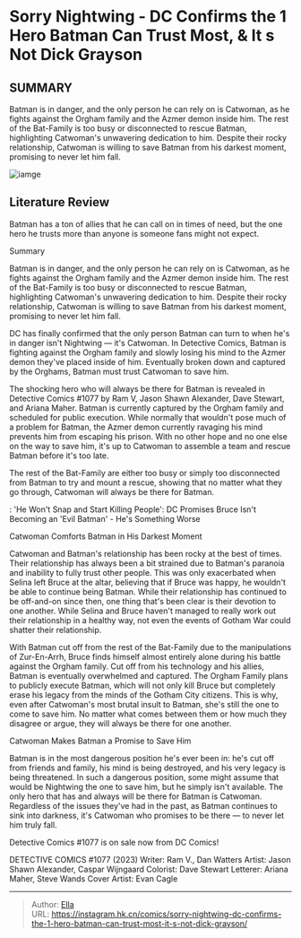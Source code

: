 # Sorry Nightwing - DC Confirms the 1 Hero Batman Can Trust Most, &amp; It s Not Dick Grayson


## SUMMARY 



  Batman is in danger, and the only person he can rely on is Catwoman, as he fights against the Orgham family and the Azmer demon inside him.   The rest of the Bat-Family is too busy or disconnected to rescue Batman, highlighting Catwoman&#39;s unwavering dedication to him.   Despite their rocky relationship, Catwoman is willing to save Batman from his darkest moment, promising to never let him fall.  

![iamge](https://static1.srcdn.com/wordpress/wp-content/uploads/2023/09/nightwing-killed-batman-2.jpg)

## Literature Review

Batman has a ton of allies that he can call on in times of need, but the one hero he trusts more than anyone is someone fans might not expect.





Summary

  Batman is in danger, and the only person he can rely on is Catwoman, as he fights against the Orgham family and the Azmer demon inside him.   The rest of the Bat-Family is too busy or disconnected to rescue Batman, highlighting Catwoman&#39;s unwavering dedication to him.   Despite their rocky relationship, Catwoman is willing to save Batman from his darkest moment, promising to never let him fall.  







DC has finally confirmed that the only person Batman can turn to when he&#39;s in danger isn&#39;t Nightwing — it&#39;s Catwoman. In Detective Comics, Batman is fighting against the Orgham family and slowly losing his mind to the Azmer demon they&#39;ve placed inside of him. Eventually broken down and captured by the Orghams, Batman must trust Catwoman to save him.

The shocking hero who will always be there for Batman is revealed in Detective Comics #1077 by Ram V, Jason Shawn Alexander, Dave Stewart, and Ariana Maher. Batman is currently captured by the Orgham family and scheduled for public execution. While normally that wouldn&#39;t pose much of a problem for Batman, the Azmer demon currently ravaging his mind prevents him from escaping his prison. With no other hope and no one else on the way to save him, it&#39;s up to Catwoman to assemble a team and rescue Batman before it&#39;s too late.



          




The rest of the Bat-Family are either too busy or simply too disconnected from Batman to try and mount a rescue, showing that no matter what they go through, Catwoman will always be there for Batman.

 : &#39;He Won&#39;t Snap and Start Killing People&#39;: DC Promises Bruce Isn&#39;t Becoming an &#39;Evil Batman&#39; - He&#39;s Something Worse


 Catwoman Comforts Batman in His Darkest Moment 
          

Catwoman and Batman&#39;s relationship has been rocky at the best of times. Their relationship has always been a bit strained due to Batman&#39;s paranoia and inability to fully trust other people. This was only exacerbated when Selina left Bruce at the altar, believing that if Bruce was happy, he wouldn&#39;t be able to continue being Batman. While their relationship has continued to be off-and-on since then, one thing that&#39;s been clear is their devotion to one another. While Selina and Bruce haven&#39;t managed to really work out their relationship in a healthy way, not even the events of Gotham War could shatter their relationship.




With Batman cut off from the rest of the Bat-Family due to the manipulations of Zur-En-Arrh, Bruce finds himself almost entirely alone during his battle against the Orgham family. Cut off from his technology and his allies, Batman is eventually overwhelmed and captured. The Orgham Family plans to publicly execute Batman, which will not only kill Bruce but completely erase his legacy from the minds of the Gotham City citizens. This is why, even after Catwoman&#39;s most brutal insult to Batman, she&#39;s still the one to come to save him. No matter what comes between them or how much they disagree or argue, they will always be there for one another.



 Catwoman Makes Batman a Promise to Save Him 
          

Batman is in the most dangerous position he&#39;s ever been in: he&#39;s cut off from friends and family, his mind is being destroyed, and his very legacy is being threatened. In such a dangerous position, some might assume that would be Nightwing the one to save him, but he simply isn&#39;t available. The only hero that has and always will be there for Batman is Catwoman. Regardless of the issues they&#39;ve had in the past, as Batman continues to sink into darkness, it&#39;s Catwoman who promises to be there — to never let him truly fall.






Detective Comics #1077 is on sale now from DC Comics!




 DETECTIVE COMICS #1077 (2023)                  Writer: Ram V., Dan Watters   Artist: Jason Shawn Alexander, Caspar Wijngaard   Colorist: Dave Stewart   Letterer: Ariana Maher, Steve Wands   Cover Artist: Evan Cagle      




---

> Author: [Ella](https://instagram.hk.cn/)  
> URL: https://instagram.hk.cn/comics/sorry-nightwing-dc-confirms-the-1-hero-batman-can-trust-most-it-s-not-dick-grayson/  

